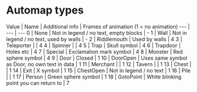 # Automap types

Value | Name | Additional info | Frames of animation (1 = no animation)
--- | --- | ---
0 | None | Not in legend / no text, empty blocks | -
1 | Wall | Not in legend / no text, used by walls | -
2 | Riddlemouth | Used by walls | 4
3 | Teleporter | | 4
4 | Spinner | | 4
5 | Trap | Skull symbol | 4
6 | Trapdoor | Holes etc | 4
7 | Special | Exclamation mark symbol | 4
8 | Monster | Red sphere symbol | 4
9 | Door | Closed | 1
10 | DoorOpen | Uses same symbol as Door, no own text in data | 1
11 | Merchant | | 1
12 | Tavern | | 1
13 | Chest | | 1
14 | Exit | X symbol | 1
15 | ChestOpen | Not in legend / no text | 1
16 | Pile | | 1
17 | Person | Green sphere symbol | 1
18 | GotoPoint | White blinking point you can return to | 7
